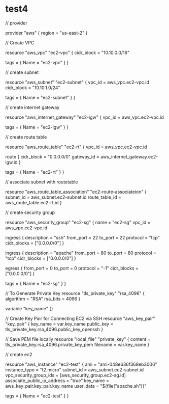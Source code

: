 # test4
// provider

provider "aws" {
  region = "us-east-2"
}

// Create VPC

resource "aws_vpc" "ec2-vpc" {
  cidr_block       = "10.10.0.0/16"
  

  tags = {
    Name = "ec2-vpc"
  }
}

// create subnet

resource "aws_subnet" "ec2-subnet" {
  vpc_id     = aws_vpc.ec2-vpc.id
  cidr_block = "10.10.1.0/24"

  tags = {
    Name = "ec2-subnet"
  }
}

// create internet gateway

resource "aws_internet_gateway" "ec2-igw" {
  vpc_id = aws_vpc.ec2-vpc.id

  tags = {
    Name = "ec2-igw"
  }
}

// create route table

resource "aws_route_table" "ec2-rt" {
  vpc_id = aws_vpc.ec2-vpc.id

  route {
    cidr_block = "0.0.0.0/0"
    gateway_id = aws_internet_gateway.ec2-igw.id
  }

  tags = {
    Name = "ec2-rt"
  }
}

// associate subnet with routetable

resource "aws_route_table_association" "ec2-route-associateion" {
  subnet_id      = aws_subnet.ec2-subnet.id
  route_table_id = aws_route_table.ec2-rt.id
}

// create security group

resource "aws_security_group" "ec2-sg" {
  name        = "ec2-sg"
  vpc_id      = aws_vpc.ec2-vpc.id

  ingress {
    description      = "ssh"
    from_port        = 22
    to_port          = 22
    protocol         = "tcp"
    cidr_blocks      = ["0.0.0.0/0"]
  }
  
  ingress {
    description      = "apache"
    from_port        = 80
    to_port          = 80
    protocol         = "tcp"
    cidr_blocks      = ["0.0.0.0/0"]
  }

  egress {
    from_port        = 0
    to_port          = 0
    protocol         = "-1"
    cidr_blocks      = ["0.0.0.0/0"]
  }

  tags = {
    Name = "ec2-sg"
  }
}

// To Generate Private Key
resource "tls_private_key" "rsa_4096" {
  algorithm = "RSA"
  rsa_bits  = 4096
}

variable "key_name" {}

// Create Key Pair for Connecting EC2 via SSH
resource "aws_key_pair" "key_pair" {
  key_name   = var.key_name
  public_key = tls_private_key.rsa_4096.public_key_openssh
}

// Save PEM file locally
resource "local_file" "private_key" {
  content  = tls_private_key.rsa_4096.private_key_pem
  filename = var.key_name
}

// create ec2

resource "aws_instance" "ec2-test" {
  ami           = "ami-048e636f368eb3006"
  instance_type = "t2.micro"
  subnet_id = aws_subnet.ec2-subnet.id
  vpc_security_group_ids = [aws_security_group.ec2-sg.id]
  associate_public_ip_address = "true"
  key_name = aws_key_pair.key_pair.key_name
  user_data = "${file("apache.sh")}"
  

  tags = {
    Name = "ec2-test"
  }
}
